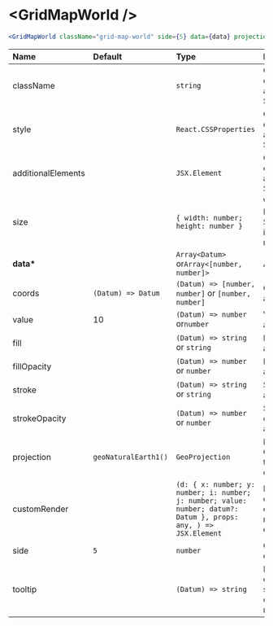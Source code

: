 # \<GridMapWorld \/>

```jsx
<GridMapWorld className="grid-map-world" side={5} data={data} projection={projection} />
```

| Name               | Default              | Type                                                                                                             | Description                                                  |
| :----------------- | :------------------- | :--------------------------------------------------------------------------------------------------------------- | :----------------------------------------------------------- |
| className          |                      | `string`                                                                                                         | Custom css classes to apply to the SVG                       |
| style              |                      | `React.CSSProperties`                                                                                            | Custom style object to apply to the SVG                      |
| additionalElements |                      | `JSX.Element`                                                                                                    | Optional elements to add to the SVG                          |
| size               |                      | `{ width: number; height: number }`                                                                              | Width and Height of the SVG. Default is parent node size.    |
| <b>data\*</b>      |                      | `Array<Datum>` or`Array<[number, number]>`                                                                       | Array of data                                                |
| coords             | `(Datum) => Datum`   | `(Datum) => [number, number]` or `[number, number]`                                                              | Coords accessor                                              |
| value              | 10                   | `(Datum) => number` or`number`                                                                                   | Value accessor                                               |
| fill               |                      | `(Datum) => string` or `string`                                                                                  | Fill color accessor                                          |
| fillOpacity        |                      | `(Datum) => number` or `number`                                                                                  | Fill opacity accessor                                        |
| stroke             |                      | `(Datum) => string` or `string`                                                                                  | Stroke color accessor                                        |
| strokeOpacity      |                      | `(Datum) => number` or `number`                                                                                  | Stroke opacity accessor                                      |
| projection         | `geoNaturalEarth1()` | `GeoProjection`                                                                                                  | D3 GeoProjection to map coordinates                          |
| customRender       |                      | `(d: { x: number; y: number; i: number; j: number; value: number; datum?: Datum }, props: any, ) => JSX.Element` | Return custom element to render as data point                |
| side               | `5`                  | `number`                                                                                                         | Grid cell dimension                                          |
| tooltip            |                      | `(Datum) => string`                                                                                              | Return HTML or text as a string to show on element mouseover |
